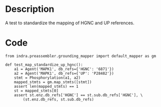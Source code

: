 # Description
A test to standardize the mapping of HGNC and UP references.

# Code
```
from indra.preassembler.grounding_mapper import default_mapper as gm

def test_map_standardize_up_hgnc():
    a1 = Agent('MAPK1', db_refs={'HGNC': '6871'})
    a2 = Agent('MAPK1', db_refs={'UP': 'P28482'})
    stmt = Phosphorylation(a1, a2)
    mapped_stmts = gm.map_stmts([stmt])
    assert len(mapped_stmts) == 1
    st = mapped_stmts[0]
    assert st.enz.db_refs['HGNC'] == st.sub.db_refs['HGNC'], \
        (st.enz.db_refs, st.sub.db_refs)

```
